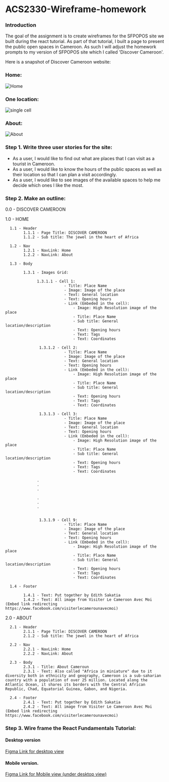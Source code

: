 # ACS2330-Wireframe-homework

### Introduction

The goal of the assignment is to create wireframes for the SFPOPOS site we built during the react tutorial. As part of that tutorial, I built a page to present the public open spaces in Cameroon. As such I will adjust the homework prompts to my version of SFPOPOS site which I called 'Discover Cameroon'. 

Here is a snapshot of Discover Cameroon website:

### Home:

![Home](https://user-images.githubusercontent.com/8417822/229379730-c2b229db-64d7-4eae-824d-caa953ed7719.jpg)

### One location: 

![single cell](https://user-images.githubusercontent.com/8417822/229379789-0a3b5663-bb02-460e-b7b9-9d6da84a89b3.jpg)

### About:

![About](https://user-images.githubusercontent.com/8417822/229379768-38e205b9-aaa0-4708-8fef-0174eda99a9c.jpg)



### Step 1. Write three user stories for the site: 


- As a user, I would like to find out what are places that I can visit as a tourist in Cameroon. 
- As a user, I would like to know the hours of the public spaces as well as their location so that I can plan a visit accordingly.
- As a user, I would like to see images of the available spaces to help me decide which ones I like the most.

### Step 2. Make an outline: 

0.0 - DISCOVER CAMEROON
 
  1.0 - HOME
  
      1.1 - Header
            1.1.1 - Page Title: DISCOVER CAMEROON
            1.1.2 - Sub title: The jewel in the heart of Africa
      
      1.2 - Nav
            1.2.1 - NavLink: Home
            1.2.2 - NavLink: About
      
      1.3 - Body
  
            1.3.1 - Images Grid:
            
                  1.3.1.1 - Cell 1:
                              - Title: Place Name             
                              - Image: Image of the place
                              - Text: General location 
                              - Text: Opening hours 
                              - Link (Embeded in the cell): 
                                  - Image: High Resolution image of the place
                                  - Title: Place Name
                                  - Sub title: General location/description
                                  - Text: Opening hours
                                  - Text: Tags
                                  - Text: Coordinates
                                  
                   1.3.1.2 - Cell 2:
                              - Title: Place Name
                              - Image: Image of the place
                              - Text: General location 
                              - Text: Opening hours
                              - Link (Embeded in the cell): 
                                  - Image: High Resolution image of the place
                                  - Title: Place Name
                                  - Sub title: General location/description
                                  - Text: Opening hours
                                  - Text: Tags
                                  - Text: Coordinates
                                  
                   1.3.1.3 - Cell 3:
                              - Title: Place Name
                              - Image: Image of the place
                              - Text: General location 
                              - Text: Opening hours 
                              - Link (Embeded in the cell): 
                                  - Image: High Resolution image of the place
                                  - Title: Place Name
                                  - Sub title: General location/description
                                  - Text: Opening hours
                                  - Text: Tags
                                  - Text: Coordinates
                  
                  .
                  .
                  .

                  .
                  .
                  .


                   1.3.1.9 - Cell 9:
                              - Title: Place Name
                              - Image: Image of the place
                              - Text: General location 
                              - Text: Opening hours 
                              - Link (Embeded in the cell): 
                                  - Image: High Resolution image of the place
                                  - Title: Place Name
                                  - Sub title: General location/description
                                  - Text: Opening hours
                                  - Text: Tags
                                  - Text: Coordinates
                                  
      1.4 - Footer
      
            1.4.1 - Text: Put together by Edith Sakatia
            1.4.2 - Text: All image from Visiter Le Cameroon Avec Moi (Embed link redirecting https://www.facebook.com/visiterlecamerounavecmoi)
        
  2.0 - ABOUT 
  
      2.1 - Header
            2.1.1 - Page Title: DISCOVER CAMEROON
            2.1.2 - Sub title: The jewel in the heart of Africa
      
      2.2 - Nav
            2.2.1 - NavLink: Home
            2.2.2 - NavLink: About
      
      2.3 - Body
            2.3.1 - Title: About Cameroun
            2.3.1 - Text: Also called "Africa in miniature" due to it diversity both in ethnicity and geography, Cameroon is a sub-saharian country with a population of over 25 million. Located along the Atlantic Ocean, it shares its borders with the Central African Republic, Chad, Equatorial Guinea, Gabon, and Nigeria.
      
      2.4 - Footer
            2.4.1 - Text: Put together by Edith Sakatia
            2.4.2 - Text: All image from Visiter Le Cameroon Avec Moi (Embed link redirecting https://www.facebook.com/visiterlecamerounavecmoi)

### Step 3. Wire frame the React Fundamentals Tutorial: 

  #### Desktop version
  
  [Figma Link for desktop view](https://www.figma.com/file/vV0JifkWJTeP2NA6AEWLvn/ACS2330---WIREFRAME-HOMEWORK?node-id=0%3A1&t=E4JbLclnyPTg5q6n-1) 
  
  #### Mobile version.
  
  [Figma Link for Mobile view (under desktop view)](https://www.figma.com/file/vV0JifkWJTeP2NA6AEWLvn/ACS2330---WIREFRAME-HOMEWORK?node-id=0%3A1&t=E4JbLclnyPTg5q6n-1)
